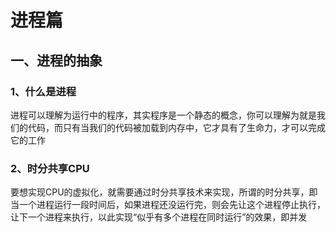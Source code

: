 # 进程篇

## 一、进程的抽象

### 1、什么是进程

进程可以理解为运行中的程序，其实程序是一个静态的概念，你可以理解为就是我们的代码，而只有当我们的代码被加载到内存中，它才具有了生命力，才可以完成它的工作

### 2、时分共享CPU

要想实现CPU的虚拟化，就需要通过时分共享技术来实现，所谓的时分共享，即当一个进程运行一段时间后，如果进程还没运行完，则会先让这个进程停止执行，让下一个进程来执行，以此实现“似乎有多个进程在同时运行”的效果，即并发
